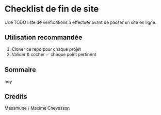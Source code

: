 # Checklist de fin de site

Une TODO liste de vérifications à effectuer avant de passer un site en ligne.

## Utilisation recommandée

1. Cloner ce repo pour chaque projet
2. Valider & cocher ✅ chaque point pertinent

## Sommaire

hey



## Credits

Masamune / Maxime Chevasson
